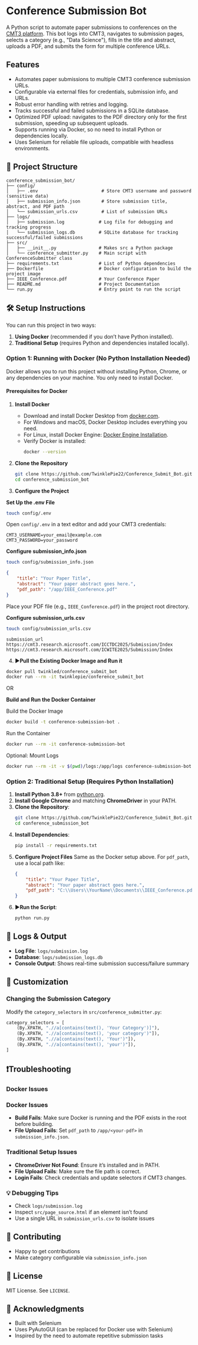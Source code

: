 # Conference Submission Bot

A Python script to automate paper submissions to conferences on the [CMT3 platform](https://cmt3.research.microsoft.com). This bot logs into CMT3, navigates to submission pages, selects a category (e.g., "Data Science"), fills in the title and abstract, uploads a PDF, and submits the form for multiple conference URLs.

## Features

- Automates paper submissions to multiple CMT3 conference submission URLs.
- Configurable via external files for credentials, submission info, and URLs.
- Robust error handling with retries and logging.
- Tracks successful and failed submissions in a SQLite database.
- Optimized PDF upload: navigates to the PDF directory only for the first submission, speeding up subsequent uploads.
- Supports running via Docker, so no need to install Python or dependencies locally.
- Uses Selenium for reliable file uploads, compatible with headless environments.

## 📁 Project Structure

```
conference_submission_bot/
├── config/
│   ├── .env                        # Store CMT3 username and password (sensitive data)
│   ├── submission_info.json        # Store submission title, abstract, and PDF path
│   └── submission_urls.csv         # List of submission URLs
├── logs/
│   ├── submission.log             # Log file for debugging and tracking progress
│   └── submission_logs.db         # SQLite database for tracking successful/failed submissions
├── src/
│   ├── __init__.py                # Makes src a Python package
│   └── conference_submitter.py    # Main script with ConferenceSubmitter class
├── requirements.txt               # List of Python dependencies
├── Dockerfile                     # Docker configuration to build the project image
├── IEEE_Conference.pdf            # Your Conference Paper
├── README.md                      # Project Documentation
└── run.py                         # Entry point to run the script
```

## 🛠 Setup Instructions

You can run this project in two ways:
1. **Using Docker** (recommended if you don’t have Python installed).
2. **Traditional Setup** (requires Python and dependencies installed locally).

### Option 1: Running with Docker (No Python Installation Needed)

Docker allows you to run this project without installing Python, Chrome, or any dependencies on your machine. You only need to install Docker.

#### Prerequisites for Docker

1. **Install Docker**
   - Download and install Docker Desktop from [docker.com](https://www.docker.com/products/docker-desktop/).
   - For Windows and macOS, Docker Desktop includes everything you need.
   - For Linux, install Docker Engine: [Docker Engine Installation](https://docs.docker.com/engine/install/).
   - Verify Docker is installed:
     ```bash
     docker --version
     ```

2. **Clone the Repository**
   ```bash
   git clone https://github.com/TwinklePie22/Conference_Submit_Bot.git
   cd conference_submission_bot
   ```

3. **Configure the Project**

**Set Up the .env File**

```bash
touch config/.env
```
Open `config/.env` in a text editor and add your CMT3 credentials:
```
CMT3_USERNAME=your_email@example.com
CMT3_PASSWORD=your_password
```

**Configure submission_info.json**

```bash
touch config/submission_info.json
```

```json
{
    "title": "Your Paper Title",
    "abstract": "Your paper abstract goes here.",
    "pdf_path": "/app/IEEE_Conference.pdf"
}
```
Place your PDF file (e.g., `IEEE_Conference.pdf`) in the project root directory.

**Configure submission_urls.csv**

```bash
touch config/submission_urls.csv
```

```csv
submission_url
https://cmt3.research.microsoft.com/ICCTDC2025/Submission/Index
https://cmt3.research.microsoft.com/ICWITE2025/Submission/Index
```

4. ▶️**Pull the Existing Docker Image and Run it**

```bash
docker pull twinkled/conference_submit_bot
docker run --rm -it twinklepie/conference_submit_bot
```
 OR 

**Build and Run the Docker Container**

Build the Docker Image
```bash
docker build -t conference-submission-bot .
```

Run the Container
```bash
docker run --rm -it conference-submission-bot
```

Optional: Mount Logs
```bash
docker run --rm -it -v $(pwd)/logs:/app/logs conference-submission-bot
```

### Option 2: Traditional Setup (Requires Python Installation)

1. **Install Python 3.8+** from [python.org](https://www.python.org/).
2. **Install Google Chrome** and matching **ChromeDriver** in your PATH.
3. **Clone the Repository**:
    ```bash
    git clone https://github.com/TwinklePie22/Conference_Submit_Bot.git
    cd conference_submission_bot
    ```
4. **Install Dependencies**:
   ```bash
   pip install -r requirements.txt
   ```
5. **Configure Project Files**
    Same as the Docker setup above. For `pdf_path`, use a local path like:
    ```json
    {
        "title": "Your Paper Title",
        "abstract": "Your paper abstract goes here.",
        "pdf_path": "C:\\Users\\YourName\\Documents\\IEEE_Conference.pdf"
    }
    ```
6. ▶️**Run the Script**:
   ```bash
   python run.py
   ```

## 📄 Logs & Output
- **Log File**: `logs/submission.log`
- **Database**: `logs/submission_logs.db`
- **Console Output**: Shows real-time submission success/failure summary

<!-- ### Example Output
```
Submission Summary:
Successful submissions: 2
✓ https://cmt3.research.microsoft.com/ICCTDC2025/Submission/Index
✓ https://cmt3.research.microsoft.com/ICWITE2025/Submission/Index
Failed submissions: 1
X https://cmt3.research.microsoft.com/ICEI2026/Submission/Index
``` -->

## 🔧 Customization

### Changing the Submission Category
 
Modify the `category_selectors` in `src/conference_submitter.py`:
```python
category_selectors = [
    (By.XPATH, ".//a[contains(text(), 'Your Category')]"),
    (By.XPATH, ".//a[contains(text(), 'your category')"]),
    (By.XPATH, ".//a[contains(text(), 'Your')"]),
    (By.XPATH, ".//a[contains(text(), 'your')"]),
]
```

<!-- Change Retry Count  
Modify `max_retries` in `run.py`:
```python
submitter = ConferenceSubmitter(username, password, max_retries=5)
``` -->

## ❗Troubleshooting

### Docker Issues
### Docker Issues
- **Build Fails**: Make sure Docker is running and the PDF exists in the root before building.
- **File Upload Fails**: Set `pdf_path` to `/app/<your-pdf>` in `submission_info.json`.

### Traditional Setup Issues
- **ChromeDriver Not Found**: Ensure it’s installed and in PATH.
- **File Upload Fails**: Make sure the file path is correct.
- **Login Fails**: Check credentials and update selectors if CMT3 changes.

### 💡 Debugging Tips
- Check `logs/submission.log`
- Inspect `src/page_source.html` if an element isn’t found
- Use a single URL in `submission_urls.csv` to isolate issues

## 🤝 Contributing
- Happy to get contributions
- Make category configurable via `submission_info.json`

## 📜 License
MIT License. See `LICENSE`.

## 🙌 Acknowledgments
- Built with Selenium
- Uses PyAutoGUI (can be replaced for Docker use with Selenium)
- Inspired by the need to automate repetitive submission tasks

